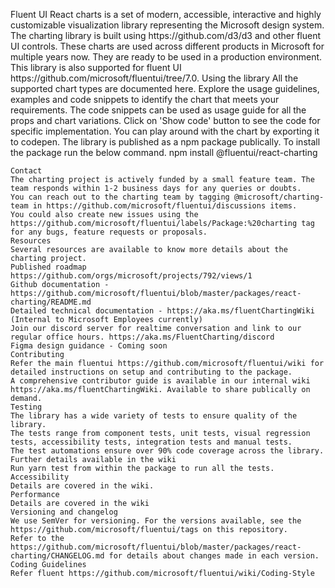 <div>
  <p>
    Fluent UI React charts is a set of modern, accessible, interactive and highly customizable visualization library representing the Microsoft design system.
    The charting library is built using https://github.com/d3/d3 and other fluent UI controls.
    These charts are used across different products in Microsoft for multiple years now. They are ready to be used in a production environment.
    This library is also supported for fluent UI https://github.com/microsoft/fluentui/tree/7.0.
    Using the library
    All the supported chart types are documented here. Explore the usage guidelines, examples and code snippets to identify the chart that meets your requirements. The code snippets can be used as usage guide for all the props and chart variations. Click on 'Show code' button to see the code for specific implementation. You can play around with the chart by exporting it to codepen.
    The library is published as a npm package publically. To install the package run the below command.
    npm install @fluentui/react-charting

    Contact
    The charting project is actively funded by a small feature team. The team responds within 1-2 business days for any queries or doubts.
    You can reach out to the charting team by tagging @microsoft/charting-team in https://github.com/microsoft/fluentui/discussions items.
    You could also create new issues using the https://github.com/microsoft/fluentui/labels/Package:%20charting tag for any bugs, feature requests or proposals.
    Resources
    Several resources are available to know more details about the charting project.
    Published roadmap https://github.com/orgs/microsoft/projects/792/views/1
    Github documentation - https://github.com/microsoft/fluentui/blob/master/packages/react-charting/README.md
    Detailed technical documentation - https://aka.ms/fluentChartingWiki (Internal to Microsoft Employees currently)
    Join our discord server for realtime conversation and link to our regular office hours. https://aka.ms/FluentCharting/discord
    Figma design guidance - Coming soon
    Contributing
    Refer the main fluentui https://github.com/microsoft/fluentui/wiki for detailed instructions on setup and contributing to the package.
    A comprehensive contributor guide is available in our internal wiki https://aka.ms/fluentChartingWiki. Available to share publically on demand.
    Testing
    The library has a wide variety of tests to ensure quality of the library.
    The tests range from component tests, unit tests, visual regression tests, accessibility tests, integration tests and manual tests.
    The test automations ensure over 90% code coverage across the library.
    Further details available in the wiki
    Run yarn test from within the package to run all the tests.
    Accessibility
    Details are covered in the wiki.
    Performance
    Details are covered in the wiki
    Versioning and changelog
    We use SemVer for versioning. For the versions available, see the https://github.com/microsoft/fluentui/tags on this repository.
    Refer to the https://github.com/microsoft/fluentui/blob/master/packages/react-charting/CHANGELOG.md for details about changes made in each version.
    Coding Guidelines
    Refer fluent https://github.com/microsoft/fluentui/wiki/Coding-Style

  </p>
</div>
